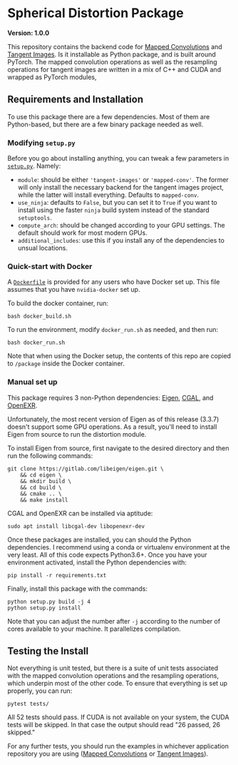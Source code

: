 # Spherical Distortion Package

**Version: 1.0.0**

This repository contains the backend code for [Mapped Convolutions](https://github.com/meder411/MappedConvolutions) and [Tangent Images](https://github.com/meder411/Tangent-Images). Is it installable as Python package, and is built around PyTorch. The mapped convolution operations as well as the resampling operations for tangent images are written in a mix of C++ and CUDA and wrapped as PyTorch modules,


## Requirements and Installation

To use this package there are a few dependencies. Most of them are Python-based, but there are a few binary package needed as well.

### Modifying `setup.py`

Before you go about installing anything, you can tweak a few parameters in [`setup.py`](./setup.py). Namely:

* `module`: should be either `'tangent-images'` or `'mapped-conv'`. The former will only install the necessary backend for the tangent images project, while the latter will install everything. Defaults to `mapped-conv`.
* `use_ninja`: defaults to `False`, but you can set it to `True` if you want to install using the faster `ninja` build system instead of the standard `setuptools`.
* `compute_arch`: should be changed according to your GPU settings. The default should work for most modern GPUs.
* `additional_includes`: use this if you install any of the dependencies to unsual locations.


### Quick-start with Docker 

A [`Dockerfile`](https://github.com/meder411/spherical-package/blob/master/Dockerfile) is provided for any users who have Docker set up. This file assumes that you have `nvidia-docker` set up.

To build the docker container, run:

```
bash docker_build.sh
```

To run the environment, modify `docker_run.sh` as needed, and then run:

```
bash docker_run.sh
```

Note that when using the Docker setup, the contents of this repo are copied to `/package` inside the Docker container.

### Manual set up

This package requires 3 non-Python dependencies: [Eigen](http://eigen.tuxfamily.org/index.php?title=Main_Page), [CGAL](https://www.cgal.org/), and [OpenEXR](https://www.openexr.com/).

Unfortunately, the most recent version of Eigen as of this release (3.3.7) doesn't support some GPU operations. As a result, you'll need to install Eigen from source to run the distortion module.

To install Eigen from source, first navigate to the desired directory and then run the following commands:

```
git clone https://gitlab.com/libeigen/eigen.git \
    && cd eigen \
    && mkdir build \
    && cd build \
    && cmake .. \
    && make install
```

CGAL and OpenEXR can be installed via aptitude:

```
sudo apt install libcgal-dev libopenexr-dev
```

Once these packages are installed, you can should the Python dependencies. I recommend using a conda or virtualenv environment at the very least. All of this code expects Python3.6+. Once you have your environment activated, install the Python dependencies with:

```
pip install -r requirements.txt
```

Finally, install this package with the commands:

```
python setup.py build -j 4
python setup.py install
```
Note that you can adjust the number after  `-j`  according to the number of cores available to your machine. It parallelizes compilation.


## Testing the Install

Not everything is unit tested, but there is a suite of unit tests associated with the mapped convolution operations and the resampling operations, which underpin most of the other code. To ensure that everything is set up properly, you can run:

```
pytest tests/
```

All 52 tests should pass. If CUDA is not available on your system, the CUDA tests will be skipped. In that case the output should read "26 passed, 26 skipped."

For any further tests, you should run the examples in whichever application repository you are using ([Mapped Convolutions](https://github.com/meder411/MappedConvolutions) or [Tangent Images](https://github.com/meder411/Tangent-Images)).
